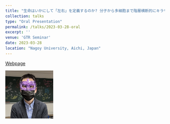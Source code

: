 ```yaml
---
title: "生命はいかにして「左右」を定義するのか? 分子から多細胞まで階層横断的にキラリティが生まれる仕組み"
collection: talks
type: "Oral Presentation"
permalink: /talks/2023-03-28-oral
excerpt: ''
venue: 'GTR Seminar'
date: 2023-03-28
location: "Nagoy University, Aichi, Japan"
---
```


[Webpage]([https://www2.bdr.riken.jp/sympo/yamadaconference/](https://www.itbm.nagoya-u.ac.jp/gtr/events/fy2023/0228-11378.html))

<img src="../images/IMG_2779.jpeg" alt="先輩研究者によって仮面をつけさせられるというハラスメントを受けている石橋" width="30%">
